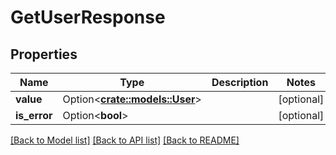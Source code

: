 # GetUserResponse

## Properties

Name | Type | Description | Notes
------------ | ------------- | ------------- | -------------
**value** | Option<[**crate::models::User**](User.md)> |  | [optional]
**is_error** | Option<**bool**> |  | [optional]

[[Back to Model list]](../README.md#documentation-for-models) [[Back to API list]](../README.md#documentation-for-api-endpoints) [[Back to README]](../README.md)


